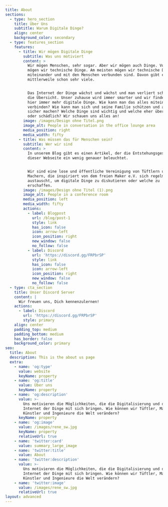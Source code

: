```yaml
---
title: About
sections:
  - type: hero_section
    title: Über Uns
    subtitle: Warum Digitale Dinge?
    align: center
    background_color: secondary
  - type: features_section
    features:
      - title: Wir mögen Digitale Dinge
        subtitle: Was uns motiviert
        content: >
          Wir mögen Menschen, sehr sogar. Aber wir mögen auch Dinge. Vor allem
          mögen wir technische Dinge. Am meisten mögen wir technische Dinge, die
          miteinander und mit den Menschen verbunden sind. Davon gibt es
          mittlerweile schon sehr viele.


          Das Internet der Dinge wächst und wächst und man verliert schon fast
          die Übersicht. Unser zuhause wird immer smarter und wir finden auch
          hier immer mehr digitale Dinge. Wie kann man das alles miteinander
          verbinden? Wie kann man sich und seine Familie schützen und alles
          sicher machen? Welche Dinge sind wichtig und welche eher überflüssig
          oder schädlich? Wir schauen uns alles an!
        image: /images/Design ohne Titel.png
        image_alt: People in conversation in the office lounge area
        media_position: right
        media_width: fifty
      - title: Was müssen das für Menschen sein?
        subtitle: Wer wir sind
        content: >
          In unserem Blog gibt es einen Artikel, der die Entstehungsgeschichte
          dieser Webseite ein wenig genauer beleuchtet.


          Wir sind eine lose und öffentliche Vereinigung von Tüftlern und
          Machern, die inspiriert von dem freien Maker e.V. sich regelmäßig
          austauscht, um digitale Dinge zu diskutieren oder welche zu
          erschaffen.
        image: /images/Design ohne Titel (1).png
        image_alt: People in a conference room
        media_position: left
        media_width: fifty
        actions:
          - label: Blogpost
            url: /blog/post-1
            style: link
            has_icon: false
            icon: arrow-left
            icon_position: right
            new_window: false
            no_follow: false
          - label: Discord
            url: 'https://discord.gg/FRPbrSP'
            style: link
            has_icon: false
            icon: arrow-left
            icon_position: right
            new_window: false
            no_follow: false
  - type: cta_section
    title: Unser Discord Server
    content: |
      Wir freuen uns, Dich kennenzulernen!
    actions:
      - label: Discord
        url: 'https://discord.gg/FRPbrSP'
        style: primary
    align: center
    padding_top: medium
    padding_bottom: medium
    has_border: false
    background_color: primary
seo:
  title: About
  description: This is the about us page
  extra:
    - name: 'og:type'
      value: website
      keyName: property
    - name: 'og:title'
      value: Über uns
      keyName: property
    - name: 'og:description'
      value: >-
        Uns motivieren die Möglichkeiten, die die Digitalisierung und das
        Internet der Dinge mit sich bringen. Wie können wir Tüftler, Make,
        Künstler und Ingenieure die Welt verändern?
      keyName: property
    - name: 'og:image'
      value: /images/rene_sw.jpg
      keyName: property
      relativeUrl: true
    - name: 'twitter:card'
      value: summary_large_image
    - name: 'twitter:title'
      value: About
    - name: 'twitter:description'
      value: >-
        Uns motivieren die Möglichkeiten, die die Digitalisierung und das
        Internet der Dinge mit sich bringen. Wie können wir Tüftler, Make,
        Künstler und Ingenieure die Welt verändern?
    - name: 'twitter:image'
      value: /images/rene_sw.jpg
      relativeUrl: true
layout: advanced
---
```

